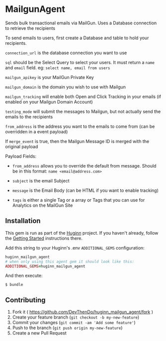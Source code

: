 # MailgunAgent

Sends bulk transactional emails via MailGun. Uses a Database connection to retrieve the recipients
    
To send emails to users, first create a Database and table to hold your recipients. 
    
`connection_url` is the database connection you want to use
    
`sql` should be the Select Query to select your users. It must return a `name` and `email` field. eg: `select name, email from users`
    
`mailgun_apikey` is your MailGun Private Key
    
`mailgun_domain` is the domain you wish to use with Mailgun
    
`mailgun_tracking` will enable both Open and Click Tracking in your emails (if enabled on your Mailgun Domain Account)
    
`testing_mode` will submit the messages to Mailgun, but not actually send the emails to the recipients
    
`from_address` is the address you want to the emails to come from (can be overridden in a event payload)
    
If `merge_event` is true, then the Mailgun Message ID is merged with the original payload
    
Payload Fields:
    
 * `from_address` allows you to override the default from message. Should be in this format: `name <email@address.com>`
    
 * `subject` is the email Subject
    
 * `message` is the Email Body (can be HTML if you want to enable tracking)
    
 * `tags` is either a single Tag or a array or Tags that you can use for Analytics on the MailGun Site

## Installation

This gem is run as part of the [Huginn](https://github.com/huginn/huginn) project. If you haven't already, follow the [Getting Started](https://github.com/huginn/huginn#getting-started) instructions there.

Add this string to your Huginn's .env `ADDITIONAL_GEMS` configuration:

```ruby
huginn_mailgun_agent
# when only using this agent gem it should look like this:
ADDITIONAL_GEMS=huginn_mailgun_agent
```

And then execute:

    $ bundle


## Contributing

1. Fork it ( https://github.com/DevThenDo/huginn_mailgun_agent/fork )
2. Create your feature branch (`git checkout -b my-new-feature`)
3. Commit your changes (`git commit -am 'Add some feature'`)
4. Push to the branch (`git push origin my-new-feature`)
5. Create a new Pull Request
